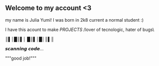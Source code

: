 ## Welcome to my account <3

my name is Julia Yumi! I was born in 2k8 
current a normal student :) 

I have this acount to make *PROJECTS*
/lover of tecnologic, hater of bugs\

║▌│█║▌│ █║▌│█│║▌║

𝙨𝙘𝙖𝙣𝙣𝙞𝙣𝙜 𝙘𝙤𝙙𝙚... 

"""good job!"""

